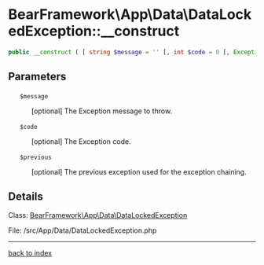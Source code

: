 # BearFramework\App\Data\DataLockedException::__construct

```php
public __construct ( [ string $message = '' [, int $code = 0 [, Exception $previous ]]] )
```

## Parameters

&nbsp;&nbsp;&nbsp;&nbsp;&nbsp;&nbsp;`$message`

&nbsp;&nbsp;&nbsp;&nbsp;&nbsp;&nbsp;&nbsp;&nbsp;&nbsp;&nbsp;&nbsp;&nbsp;[optional] The Exception message to throw.

&nbsp;&nbsp;&nbsp;&nbsp;&nbsp;&nbsp;`$code`

&nbsp;&nbsp;&nbsp;&nbsp;&nbsp;&nbsp;&nbsp;&nbsp;&nbsp;&nbsp;&nbsp;&nbsp;[optional] The Exception code.

&nbsp;&nbsp;&nbsp;&nbsp;&nbsp;&nbsp;`$previous`

&nbsp;&nbsp;&nbsp;&nbsp;&nbsp;&nbsp;&nbsp;&nbsp;&nbsp;&nbsp;&nbsp;&nbsp;[optional] The previous exception used for the exception chaining.

## Details

Class: [BearFramework\App\Data\DataLockedException](bearframework.app.data.datalockedexception.class.md)

File: /src/App/Data/DataLockedException.php

---

[back to index](index.md)

